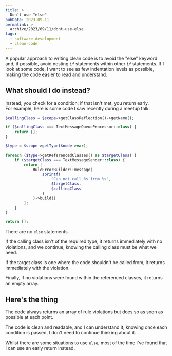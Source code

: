 ```yaml
---
title: >
  Don't use "else"
pubDate: 2023-09-11
permalink: >
  archive/2023/09/11/dont-use-else
tags:
  - software-development
  - clean-code
---
```



A popular approach to writing clean code is to avoid the "else" keyword and, if possible, avoid nesting `if` statements within other `if` statements.
If I look at some code, I want to see as few indentation levels as possible, making the code easier to read and understand.

## What should I do instead?

Instead, you check for a condition; if that isn't met, you return early.
For example, here is some code I saw recently during a meetup talk:

```php
$callingClass = $scope->getClassReflection()->getName();

if ($callingClass === TextMessageQueueProcessor::class) {
    return [];
}

$type = $scope->getType($node->var);

foreach ($type->getReferencedClasses() as $targetClass) {
    if ($targetClass === TextMessageSender::class) {
        return [
            RuleErrorBuilder::message(
                sprintf(
                    "Can not call %s from %s",
                    $targetClass,
                    $callingClass
                )
            )->build()
        ];
    }
}

return [];
```

There are no `else` statements.

If the calling class isn't of the required type, it returns immediately with no violations, and we continue, knowing the calling class must be what we need.

If the target class is one where the code shouldn't be called from, it returns immediately with the violation.

Finally, if no violations were found within the referenced classes, it returns an empty array.

## Here's the thing

The code always returns an array of rule violations but does so as soon as possible at each point.

The code is clean and readable, and I can understand it, knowing once each condition is passed, I don't need to continue thinking about it.

Whilst there are some situations to use `else`, most of the time I've found that I can use an early return instead.
